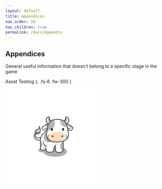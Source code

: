 ```yaml
---
layout: default
title: Appendices
nav_order: 10
has_children: true
permalink: /docs/Appendix
---
```


## Appendices
General useful information that doesn't belong to a specific stage in the game

Asset Testing
{: .fs-6 .fw-300 }

<img src="/assets/images/Kuh.png" alt="Moo" width="300" height="300">
